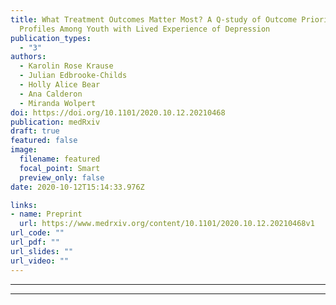 ```yaml
---
title: What Treatment Outcomes Matter Most? A Q-study of Outcome Priority
  Profiles Among Youth with Lived Experience of Depression
publication_types:
  - "3"
authors:
  - Karolin Rose Krause
  - Julian Edbrooke-Childs
  - Holly Alice Bear
  - Ana Calderon
  - Miranda Wolpert
doi: https://doi.org/10.1101/2020.10.12.20210468
publication: medRxiv
draft: true
featured: false
image:
  filename: featured
  focal_point: Smart
  preview_only: false
date: 2020-10-12T15:14:33.976Z

links:
- name: Preprint
  url: https://www.medrxiv.org/content/10.1101/2020.10.12.20210468v1
url_code: ""
url_pdf: ""
url_slides: ""
url_video: ""
---
```

---
---
